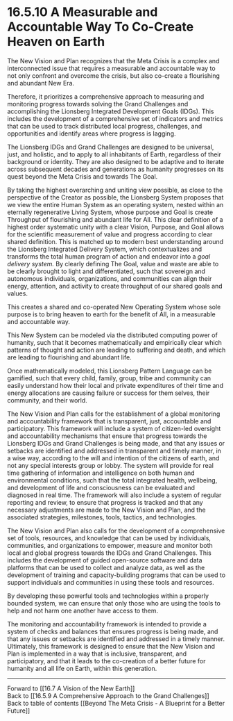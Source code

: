 # 16.5.10 A Measurable and Accountable Way To Co-Create Heaven on Earth

The New Vision and Plan recognizes that the Meta Crisis is a complex and interconnected issue that requires a measurable and accountable way to not only confront and overcome the crisis, but also co-create a flourishing and abundant New Era. 

Therefore, it prioritizes a comprehensive approach to measuring and monitoring progress towards solving the Grand Challenges and accomplishing the Lionsberg Integrated Development Goals (IDGs). This includes the development of a comprehensive set of indicators and metrics that can be used to track distributed local progress, challenges, and opportunities  and identify areas where progress is lagging.

The Lionsberg IDGs and Grand Challenges are designed to be universal, just, and holistic, and to apply to all inhabitants of Earth, regardless of their background or identity. They are also designed to be adaptive and to iterate across subsequent decades and generations as humanity progresses on its quest beyond the Meta Crisis and towards The Goal.

By taking the highest overarching and uniting view possible, as close to the perspective of the Creator as possible, the Lionsberg System proposes that we view the entire Human System as an operating system, nested within an eternally regenerative Living System, whose purpose and Goal is create Throughput of flourishing and abundant life for All. This clear definition of a highest order systematic unity with a clear Vision, Purpose, and Goal allows for the scientific measurement of value and progress according to clear shared definition. This is matched up to modern best understanding around the Lionsberg Integrated Delivery System, which contextualizes and transforms the total human program of action and endeavor into a _goal delivery system._ By clearly defining The Goal, value and waste are able to be clearly brought to light and differentiated, such that sovereign and autonomous individuals, organizations, and communities can align their energy, attention, and activity to create throughput of our shared goals and values. 

This creates a shared and co-operated New Operating System whose sole purpose is to bring heaven to earth for the benefit of All, in a measurable and accountable way. 

This New System can be modeled via the distributed computing power of humanity, such that it becomes mathematically and empirically clear which patterns of thought and action are leading to suffering and death, and which are leading to flourishing and abundant life. 

Once mathematically modeled, this Lionsberg Pattern Language can be gamified, such that every child, family, group, tribe and community can easily understand how their local and private expenditures of their time and energy allocations are causing failure or success for them selves, their community, and their world. 

The New Vision and Plan calls for the establishment of a global monitoring and accountability framework that is transparent, just, accountable and participatory. This framework will include a system of citizen-led oversight and accountability mechanisms that ensure that progress towards the Lionsberg IDGs and Grand Challenges is being made, and that any issues or setbacks are identified and addressed in transparent and timely manner, in a wise way, according to the will and intention of the citizens of earth, and not any special interests group or lobby. The system will provide for real time gathering of information and intelligence on both human and environmental conditions, such that the total integrated health, wellbeing, and development of life and consciousness can be evaluated and diagnosed in real time. The framework will also include a system of regular reporting and review, to ensure that progress is tracked and that any necessary adjustments are made to the New Vision and Plan, and the associated strategies, milestones, tools, tactics, and technologies. 

The New Vision and Plan also calls for the development of a comprehensive set of tools, resources, and knowledge that can be used by individuals, communities, and organizations to empower, measure and monitor both local and global progress towards the IDGs and Grand Challenges. This includes the development of guided open-source software and data platforms that can be used to collect and analyze data, as well as the development of training and capacity-building programs that can be used to support individuals and communities in using these tools and resources.

By developing these powerful tools and technologies within a properly bounded system, we can ensure that only those who are using the tools to help and not harm one another have access to them. 

The monitoring and accountability framework is intended to provide a system of checks and balances that ensures progress is being made, and that any issues or setbacks are identified and addressed in a timely manner. Ultimately, this framework is designed to ensure that the New Vision and Plan is implemented in a way that is inclusive, transparent, and participatory, and that it leads to the co-creation of a better future for humanity and all life on Earth, within this generation. 

___

Forward to [[16.7 A Vision of the New Earth]]    
Back to [[16.5.9 A Comprehensive Approach to the Grand Challenges]]    
Back to table of contents [[Beyond The Meta Crisis - A Blueprint for a Better Future]] 